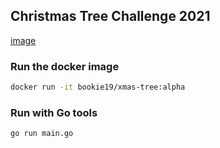 ## Christmas Tree Challenge 2021

[image](xmas-tree-2021.png)

### Run the docker image

```sh
docker run -it bookie19/xmas-tree:alpha
```

### Run with Go tools
```sh
go run main.go
```
